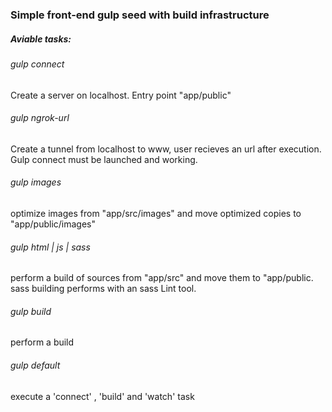 <h3>Simple front-end gulp seed with build infrastructure</h3>
 
<h5>Aviable tasks:</h5>
 
 <h6>gulp connect</h6> Create a server on localhost. Entry point "app/public" <br>
 <h6>gulp ngrok-url</h6> Create a tunnel from localhost to www, user recieves an url after execution. Gulp connect must be 
launched and working.
 <h6>gulp images</h6> optimize images from "app/src/images" and move optimized copies to "app/public/images"
 <h6>gulp html | js | sass </h6> perform a build of sources from "app/src" and move them to "app/public. sass building performs with an sass Lint tool.
 
 <h6>gulp build</h6> perform a build
 
 <h6>gulp default</h6> execute a 'connect' , 'build' and 'watch' task
  